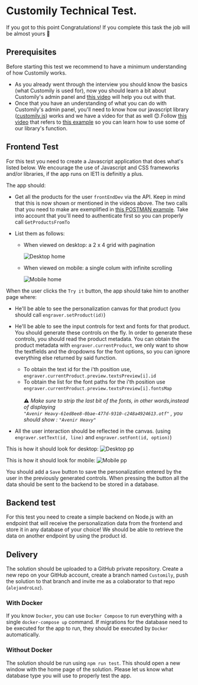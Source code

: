 # Customily Technical Test.

If you got to this point Congratulations! If you complete this task the job will be almost yours 💪

## Prerequisites
Before starting this test we recommend to have a minimum understanding of how Customily works.
- As you already went through the interview you should know the basics (what Customily is used for), now you should learn a bit about Customily's admin panel and [this video](https://www.youtube.com/watch?v=j6-fIL6bSTA) will help you out with that.
- Once that you have an understanding of what you can do with Customily's admin panel, you'll need to know how our javascript library ([customily.js](https://cdn.customily.com/customily.js)) works 
and we have a video for that as well 😊.Follow [this video](https://www.youtube.com/watch?v=nFA4rfmzXqk) that refers to [this example](https://cdn.customily.com/example.html) so you can learn how to use some of our library's function.

## Frontend Test
For this test you need to create a Javascript application that does what's listed below.
We encourage the use of Javascript and CSS frameworks and/or libraries, if the app runs on IE11 is definitly a plus.

The app should:
- Get all the products for the user `frontEndDev` via the API. Keep in mind that this is now shown or mentioned in the videos above.
The two calls that you need to make are exemplified in [this POSTMAN example](https://app.customily.com/CustomilyAPIExamples.postman_collection.json). 
Take into account that you'll need to authenticate first so you can properly call `GetProductsFromTo`

- List them as follows:

  - When viewed on desktop: a 2 x 4 grid with pagination 
  
    ![Desktop home](http://i.imgur.com/KAVLzbH.png)

  - When viewed on mobile: a single colum with infinite scrolling 
  
    ![Mobile home](https://i.imgur.com/PoDR0py.png)  
   
When the user clicks the `Try it` button, the app should take him to another page where:

  - He'll be able to see the personalization canvas for that product (you should call `engraver.setProduct(id)`)
  - He'll be able to see the input controls for text and fonts for that product. You should generate these controls on the fly.
    In order to generate these controls, you should read the product metadata.  You can obtain the product metadata with `engraver.currentProduct`, we only want to show the textfields and the dropdowns for the font options, so you can ignore everything else returned by said function.

      - To obtain the text id for the i'th position use, `engraver.currentProduct.preview.textsPreview[i].id`
      - To obtain the list for the font paths for the i'th position use `engraver.currentProduct.preview.textsPreview[i].fontsMap`<br /> <br />
:warning: *Make sure to strip the last bit of the fonts, in other words,instead of displaying <br/>`"Avenir Heavy-61ed8ee8-0bae-477d-9310-c248a4924613.otf"` , you should show : `"Avenir Heavy"`*

  - All the user interaction should be reflected in the canvas. (using `engraver.setText(id, line)` and `engraver.setFont(id, option)`)
  
  This is how it should look for desktop:
  ![Desktop pp](https://i.imgur.com/1OMtQwj.png)
  
  This is how it should look for mobile:
  ![Mobile pp](https://i.imgur.com/CMUrC4b.png)
  
  You should add a `Save` button to save the personalization entered by the user in the previously generated controls. When pressing the button all the data should be sent to the backend to be stored in a database.
  
## Backend test
For this test you need to create a simple backend on Node.js with an endpoint that will receive the personalization data from the frontend and store it in any database of your choice! We should be able to retrieve the data on another endpoint by using the product id.
   
## Delivery
The solution should be uploaded to a GitHub private repository. Create a new repo on your GitHub account, create a branch named `Customily`, push the solution to that branch and invite me as a colaborator to that repo (`alejandroLoz`).

### With Docker
If you know `Docker`, you can use `Docker Compose` to run everything with a single `docker-compose up` command. If migrations for the database need to be executed for the app to run, they should be executed by `Docker` automatically.

### Without Docker
The solution should be run using `npm run test`. This should open a new window with the home page of the solution. Please let us know what database type you will use to properly test the app.
